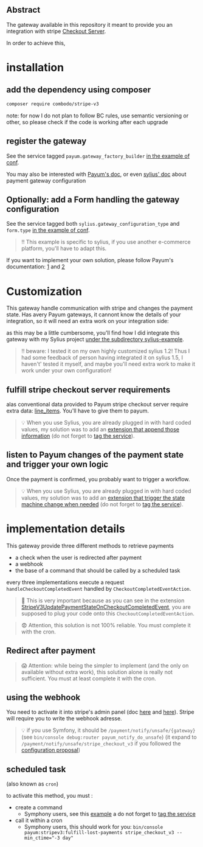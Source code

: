 ## Abstract
The gateway available in this repository it meant to provide you an integration with stripe [Checkout Server](https://stripe.com/docs/payments/checkout/server).
 

In order to achieve this, 

# installation

## add the dependency using composer

```bash
composer require combodo/stripe-v3
```

note: for now I do not plan to follow BC rules, use semantic versioning or other, so please check if the code is working after each upgrade

## register the gateway

See the service tagged `payum.gateway_factory_builder` [in the example of conf](./sylius-example/app/config/payum.yml).


You may also be interested with [Payum's doc](https://github.com/Payum/Payum/blob/master/docs/get-it-started.md), or even [sylius' doc](https://docs.sylius.com/en/latest/book/orders/payments.html#payment-gateway-configuration) about payment gateway configuration


## Optionally: add a Form handling the gateway configuration

See the service tagged both `sylius.gateway_configuration_type` and `form.type` [in the example of conf](./sylius-example/app/config/payum.yml).

> :bangbang: This example is specific to sylius, if you use another e-commerce platform, you'll have to adapt this.

If you want to implement your own solution, please follow Payum's documentation: [1](https://github.com/Payum/Payum/blob/master/docs/encrypt-gateway-configs-stored-in-database.md) and [2](https://github.com/Payum/Payum/blob/master/docs/configure-gateway-in-backend.md)

# Customization 

This gateway handle communication with stripe and changes the payment state.
Has avery Payum gateways, it cannont know the details of your integration, so it will need an extra work on your integration side:


as this may be a little cumbersome, you'll find how I did integrate this gateway with my Sylius project [under the subdirectory sylius-example](./sylius-example).

> :bangbang: beware: I tested it on my own highly customized sylius 1.2! 
Thus I had some feedback of person having integrated it on sylius 1.5, I haven't' tested it myself, and maybe you'll need extra work to make it work under your own configuration!


## fulfill stripe checkout server requirements
 
alas conventional data provided to Payum stripe checkout server require extra data: [line_items](https://stripe.com/docs/api/checkout/sessions/create#create_checkout_session-line_items).
You'll have to give them to payum.

> :bulb: When you use Sylius, you are already plugged in with hard coded values, 
my solution was to add an [extension that append those information](./sylius-example/src/AppBundle/Payment/StripeV3RequirementsFulfillerOnCaptureExtensions.php)  (do not forget to [tag the service](./sylius-example/app/config/payum.yml)).

## listen to Payum changes of the payment state and trigger your own logic
Once the payment is confirmed, you probably want to trigger a workflow.
> :bulb: When you use Sylius, you are already plugged in with hard coded values, my solution was to add an [extension that trigger the state machine change when needed](./sylius-example/src/AppBundle/Payment/StripeV3UpdatePaymentStateOnCheckoutCompletedEvent.php) (do not forget to [tag the service](./sylius-example/app/config/payum.yml)).


# implementation details
This gateway provide three different methods to retrieve payments
 - a check when the user is redirected after payment
 - a webhook
 - the base of a command that should be called by a scheduled task
 
every three implementations execute a request `handleCheckoutCompletedEvent` handled by `CheckoutCompletedEventAction`.
> :loudspeaker: This is very important because as you can see in the extension [StripeV3UpdatePaymentStateOnCheckoutCompletedEvent](./sylius-example/src/AppBundle/Payment/StripeV3UpdatePaymentStateOnCheckoutCompletedEvent.php), you are supposed to plug your code onto this `CheckoutCompletedEventAction`. 
 

> :fearful: Attention, this solution is not 100% reliable. You must complete it with the cron.
  
## Redirect after payment

> :scream: Attention: while being the simpler to implement (and the only on available without extra work), this solution alone is really not sufficient. You must at least complete it with the cron. 

## using the webhook
 
You need to activate it into stripe's admin panel (doc [here](https://stripe.com/docs/payments/checkout/fulfillment#webhooks) and [here](https://stripe.com/docs/webhooks/setup)).
Stripe will require you to write the webhook adresse.
  
 > :bulb: if you use Symfony, it should be `/payment/notify/unsafe/{gateway}` (see `bin/console debug:router payum_notify_do_unsafe`)
(it expand to `/payment/notify/unsafe/stripe_checkout_v3` if you followed the [configuration proposal](./sylius-example/app/config/payum.yml))


## scheduled task
(also known as `cron`)

to activate this method, you must :
 - create a command 
   - Symphony users, see this [example](./sylius-example/src/AppBundle/Command/FulfillLostPayments.php) a do not forget to [tag the service](./sylius-example/app/config/payum.yml)
 - call it within a cron
   - Symphony users, this should work for you: `bin/console payum:stripev3:fulfill-lost-payments stripe_checkout_v3 --min_ctime="-3 day"
`
 
